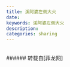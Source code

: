 ```yaml
---
title: 溪阿婆左側大火
date: 
keywords: 溪阿婆左側大火
description: 
categories: sharing
---
```

<td class="t_f" id="postmessage_343675">

<br/>
<img alt="" border="0" class="zoom" data-cf-modified-1b799215cf7c57b739cf5e20-="" file="http://www.flw.ph/data/appbyme/upload/image/201606/05/lIUEUZQ9a81E.jpg" id="aimg_we46v" lazyloadthumb="1" onclick="" onmouseover="" src="http://www.flw.ph/data/appbyme/upload/image/201606/05/lIUEUZQ9a81E.jpg"/><br/>
</td>
###### 转载自[菲龙网]